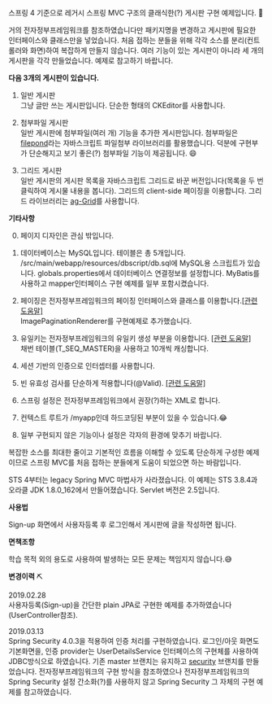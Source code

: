 스프링 4 기준으로 레거시 스프링 MVC 구조의 클래식한(?) 게시판 구현 예제입니다. 🚀

거의 전자정부프레임워크를 참조하였습니다만 패키지명을 변경하고 게시판에 필요한 인터페이스와 
클래스만을 넣었습니다. 
처음 접하는 분들을 위해 각각 소스를 분리(컨트롤러와 화면)하여 복잡하게 만들지 않습니다. 
여러 기능이 있는 게시판이 아니라 세 개의 게시판을 각각 만들었습니다. 예제로 참고하기 바랍니다. 

<b>다음 3개의 게시판이 있습니다. </b>

1) 일반 게시판  
그냥 글만 쓰는 게시판입니다. 단순한 형태의 CKEditor를 사용합니다.

2) 첨부파일 게시판  
일반 게시판에 첨부파일(여러 개) 기능을 추가한 게시판입니다.
첨부파일은 <a href="https://github.com/pqina/filepond">filepond</a>라는 자바스크립트 파일첨부 라이브러리를 활용했습니다.
덕분에 구현부가 단순해지고 보기 좋은(?) 첨부파일 기능이 제공됩니다. 😄

3) 그리드 게시판  
일반 게시판의 게시판 목록을 자바스크립트 그리드로 바꾼 버전입니다(목록을 두 번 클릭하여 게시물 내용을 봅니다).
그리드의 client-side 페이징을 이용합니다. 그리드 라이브러리는 <a href="https://www.ag-grid.com/">ag-Grid</a>를 사용합니다.

<b>기타사항</b>

0) 페이지 디자인은 관심 밖입니다.

1) 데이터베이스는 MySQL입니다. 테이블은 총 5개입니다. 
/src/main/webapp/resources/dbscript/db.sql에 MySQL용 스크립트가 있습니다.
globals.properties에서 데이터베이스 연결정보를 설정합니다.
MyBatis를 사용하고 mapper인터페이스 구현 예제를 일부 포함시켰습니다.

2) 페이징은 전자정부프레임워크의 페이징 인터페이스와 클래스를 이용합니다.<a href="http://www.egovframe.go.kr/wiki/doku.php?id=egovframework:rte:ptl:view:paginationtag&s[]=pagination">[관련 도움말]</a>  
ImagePaginationRenderer를 구현예제로 추가했습니다.

3) 유일키는 전자정부프레임워크의 유일키 생성 부분을 이용합니다. <a href="http://www.egovframe.go.kr/wiki/doku.php?id=egovframework:rte:fdl:id_generation&s[]=id&s[]=generation">[관련 도움말]</a>  
채번 테이블(T_SEQ_MASTER)을 사용하고 10개씩 캐싱합니다.

4) 세션 기반의 인증으로 인터셉터를 사용합니다.

5) 빈 유효성 검사를 단순하게 적용합니다(@Valid). <a href="http://www.egovframe.go.kr/wiki/doku.php?id=egovframework:rte2:ptl:validation">[관련 도움말]</a>

6) 스프링 설정은 전자정부프레임워크에서 권장(?)하는 XML로 합니다.

7) 컨텍스트 루트가 /myapp인데 하드코딩된 부분이 있을 수 있습니다.😂

8) 일부 구현되지 않은 기능이나 설정은 각자의 환경에 맞추기 바랍니다.

복잡한 소스를 최대한 줄이고 기본적인 흐름을 이해할 수 있도록 단순하게 구성한 예제이므로 
스프링 MVC를 처음 접하는 분들에게 도움이 되었으면 하는 바람입니다.

STS 4부터는 legacy Spring MVC 마법사가 사라졌습니다. 
이 예제는 STS 3.8.4과 오라클 JDK 1.8.0_162에서 만들어졌습니다. Servlet 버전은 2.5입니다.

<b>사용법</b>

Sign-up 화면에서 사용자등록 후 로그인해서 게시판에 글을 작성하면 됩니다.

<b>면책조항</b>

학습 목적 외의 용도로 사용하여 발생하는 모든 문제는 책임지지 않습니다.😅

**변경이력** ⛏  

2019.02.28  
사용자등록(Sign-up)을 간단한 plain JPA로 구현한 예제를 추가하였습니다(UserController참조).

2019.03.13  
Spring Security 4.0.3을 적용하여 인증 처리를 구현하였습니다. 로그인/아웃 화면도 기본화면을, 인증 provider는 UserDetailsService 인터페이스의 구현체를 사용하여 JDBC방식으로 하였습니다. 기존 master 브랜치는 유지하고 [security](https://github.com/boyd-dev/MyNewProject/tree/security) 브랜치를 만들었습니다. 전자정부프레임워크의 구현 방식을 참조하였으나 전자정부프레임워크의 Spring Security 설정 간소화(?)를 사용하지 않고 Spring Security 그 자체의 구현 예제를 참고하였습니다.

